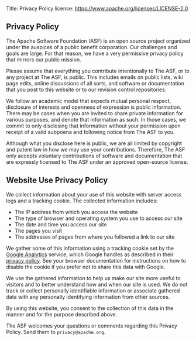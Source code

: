 Title:     Privacy Policy
license: https://www.apache.org/licenses/LICENSE-2.0

## Privacy Policy

The Apache Software Foundation (ASF) is an open source project organized under the auspices of a public benefit corporation. Our challenges and goals are large. For that reason, we have a very permissive privacy policy that mirrors our public mission.

Please assume that everything you contribute intentionally to The ASF, or to any project at The ASF, is public. This includes emails on public lists, wiki page edits, online discussions of all sorts, and software or documentation that you post to this website or to our revision control repositories.

We follow an academic model that expects mutual personal respect, disclosure of interests and openness of expression is public information. There may be cases when you are invited to share private information for various purposes, and denote that information as such. In those cases, we commit to only disclosing that information without your permission upon receipt of a valid subpoena and following notice from The ASF to you.

Although what you disclose here is public, we are all limited by copyright and patent law in how we may use your contributions. Therefore, The ASF only accepts voluntary contributions of software and documentation that are expressly licensed to The ASF under an approved open-source license.

## Website Use Privacy Policy

We collect information about your use of this website with server access logs and a tracking cookie. The collected information includes:

 * The IP address from which you access the website
 * The type of browser and operating system you use to access our site
 * The date and time you access our site
 * The pages you visit
 * The addresses of pages from where you followed a link to our site

We gather some of this information using a tracking cookie set by the [Google Analytics](https://www.google.com/analytics) service, which Google handles as described in their [privacy policy](https://www.google.com/privacy.html). See your browser documentation for instructions on how to disable the cookie if you prefer not to share this data with Google.

We use the gathered information to help us make our site more useful to visitors and to better understand how and when our site is used. We do not track or collect personally identifiable information or associate gathered data with any personally identifying information from other sources.

By using this website, you consent to the collection of this data in the manner and for the purpose described above.

The ASF welcomes your questions or comments regarding this Privacy Policy. Send them to `privacy@apache.org`.

